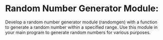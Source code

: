 # Random Number Generator Module:

Develop a random number generator module (randomgen) with a function to generate a random number within a specified range. Use this module in your main program to generate random numbers for various purposes.